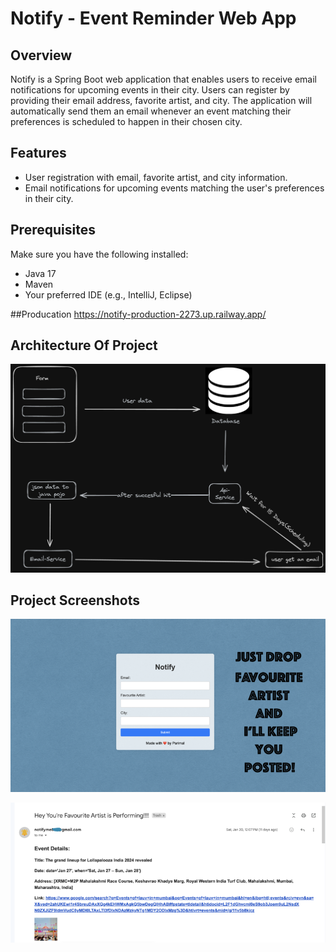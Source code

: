 # Notify - Event Reminder Web App

## Overview

Notify is a Spring Boot web application that enables users to receive email notifications for upcoming events in their city. Users can register by providing their email address, favorite artist, and city. The application will automatically send them an email whenever an event matching their preferences is scheduled to happen in their chosen city.

## Features

- User registration with email, favorite artist, and city information.
- Email notifications for upcoming events matching the user's preferences in their city.

## Prerequisites

Make sure you have the following installed:

- Java 17
- Maven
- Your preferred IDE (e.g., IntelliJ, Eclipse)

##Producation
https://notify-production-2273.up.railway.app/

## Architecture Of Project

![Architecture](/architecture.png)


## Project Screenshots
![Screenshot1](/screenshots/1.png)


![Screenshot2](/screenshots/2.png)




